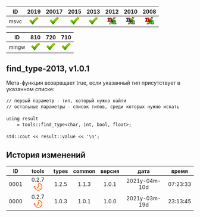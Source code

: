 ﻿
[P]: ../../../icons/progress.png
[V]: ../../../icons/success.png
[X]: ../../../icons/failed.png
[D]: ../../../icons/danger.png
[E]: ../../../icons/empty.png
[N]: ../../../icons/na.png

| **ID**  | 2019      | 20017     | 2015      | 2013      | 2012      | 2010      | 2008      |  
|:-------:|:---------:|:---------:|:---------:|:---------:|:---------:|:---------:|:---------:|  
|  msvc   | [![V]][M] | [![V]][M] | [![V]][M] | [![V]][M] | [![N]][M] | [![N]][M] | [![N]][M] |  

| **ID**  | 810       | 720       | 710       |  
|:-------:|:---------:|:---------:|:---------:|  
|  mingw  | [![V]][M] | [![V]][M] | [![V]][M] |  

[M]: #find_type "true, если find_type обнаружит указанный тип в списке"  

find_type-2013, v1.0.1
---
Мета-функция возврвщает true, 
если указанный тип присутствует в указанном списке:  

```
// первый параметр - тип, который нужно найти
// остальные параметры - список типов, среди которых нужно искать

using result 
    = tools::find_type<char, int, bool, float>;

std::cout << result::value << '\n';
```

История изменений
---

| **ID** | tools           | types | common | версия |     дата      |  время   |  
|:------:|:---------------:|:-----:|:------:|:------:|:-------------:|:--------:|  
|  0001  | 0.2.7 [![P]][M] | 1.2.5 | 1.1.3  | 1.0.1  | 2021y-04m-10d | 07:23:33 |  
|  0000  | 0.2.7 [![P]][M] | 1.0.3 | 1.0.1  | 1.0.0  | 2021y-03m-19d | 23:13:45 |  
